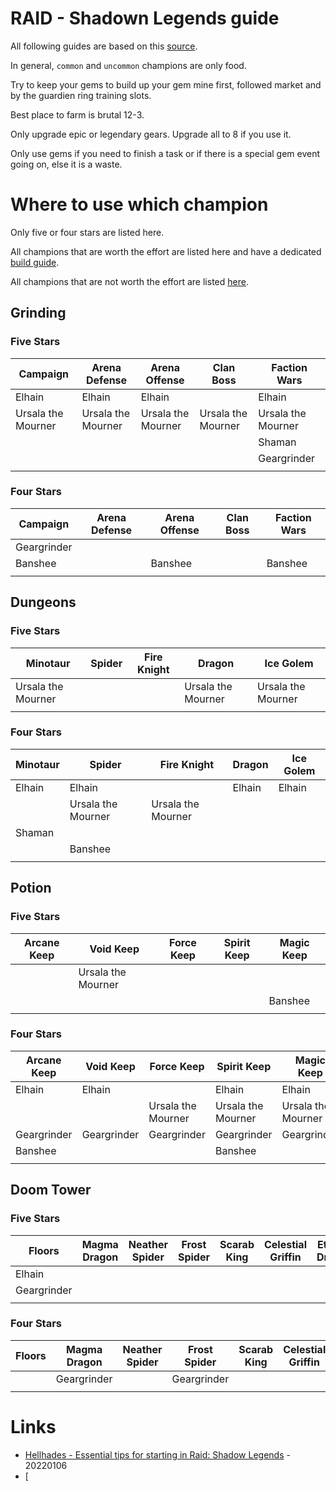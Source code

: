 # RAID - Shadown Legends guide

All following guides are based on this [source](https://ayumilove.net/).

In general, `common` and `uncommon` champions are only food.

Try to keep your gems to build up your gem mine first, followed market and by the guardien ring training slots.

Best place to farm is brutal 12-3.

Only upgrade epic or legendary gears. Upgrade all to 8 if you use it.

Only use gems if you need to finish a task or if there is a special gem event going on, else it is a waste.

# Where to use which champion

Only five or four stars are listed here.

All champions that are worth the effort are listed here and have a dedicated [build guide](champions).

All champions that are not worth the effort are listed [here](champions/not_worth_the_effort.md).

## Grinding

### Five Stars

| Campaign | Arena Defense | Arena Offense | Clan Boss | Faction Wars |
| --- | --- | --- | --- | --- |
| Elhain | Elhain | Elhain | | Elhain |
| Ursala the Mourner | Ursala the Mourner | Ursala the Mourner | Ursala the Mourner | Ursala the Mourner |
| | | | | Shaman |
| | | | | Geargrinder |
| | | | | |

### Four Stars

| Campaign | Arena Defense | Arena Offense | Clan Boss | Faction Wars |
| --- | --- | --- | --- | --- |
| Geargrinder | | | | |
| Banshee | | Banshee | | Banshee |
| | | | | |

## Dungeons

### Five Stars

| Minotaur | Spider | Fire Knight | Dragon | Ice Golem |
| --- | --- | --- | --- | --- |
| Ursala the Mourner | | | Ursala the Mourner | Ursala the Mourner |
| | | | | |

### Four Stars

| Minotaur | Spider | Fire Knight | Dragon | Ice Golem |
| --- | --- | --- | --- | --- |
| Elhain | Elhain | | Elhain | Elhain |
| | Ursala the Mourner | Ursala the Mourner | | |
| Shaman | | | | |
| | Banshee | | | |
| | | | | |

## Potion

### Five Stars

| Arcane Keep | Void Keep | Force Keep | Spirit Keep | Magic Keep |
| --- | --- | --- | --- | --- |
| | Ursala the Mourner | | | |
| | | | | Banshee |
| | | | | |

### Four Stars

| Arcane Keep | Void Keep | Force Keep | Spirit Keep | Magic Keep |
| --- | --- | --- | --- | --- |
| Elhain | Elhain | | Elhain | Elhain |
| | | Ursala the Mourner | Ursala the Mourner | Ursala the Mourner | 
| Geargrinder | Geargrinder | Geargrinder | Geargrinder | Geargrinder |
| Banshee | | | Banshee | |
| | | | | |

## Doom Tower

### Five Stars

| Floors | Magma Dragon | Neather Spider | Frost Spider | Scarab King | Celestial Griffin | Eternal Dragon | Dreadhorn | Dark Fae |
| --- | --- | --- | --- | --- | --- | --- | --- | --- |
| Elhain | | | | | | | | |
| Geargrinder | | | | | | | | |
| | | | | | | | | |

### Four Stars

| Floors | Magma Dragon | Neather Spider | Frost Spider | Scarab King | Celestial Griffin | Eternal Dragon | Dreadhorn | Dark Fae |
| --- | --- | --- | --- | --- | --- | --- | --- | --- |
| | Geargrinder | | Geargrinder | | | | | |
| | | | | | | | | |

# Links

* [Hellhades - Essential tips for starting in Raid: Shadow Legends](https://hellhades.com/essential-tips-for-starting-in-raid-shadow-legends/) - 20220106
* [
